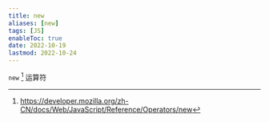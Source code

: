 ```yaml
---
title: new
aliases: [new]
tags: [JS]
enableToc: true
date: 2022-10-19
lastmod: 2022-10-24
---
```


`new` [^1] 运算符

[^1]: <https://developer.mozilla.org/zh-CN/docs/Web/JavaScript/Reference/Operators/new>
